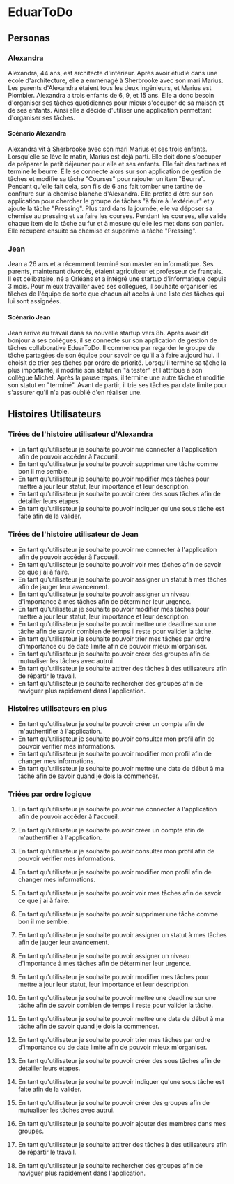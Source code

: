 # EduarToDo
 
## Personas 

### Alexandra
Alexandra, 44 ans, est architecte d'intérieur. Après avoir étudié dans une école d'architecture, elle a emménagé à Sherbrooke avec son mari Marius. Les parents d'Alexandra étaient tous les deux ingénieurs, et Marius est Plombier. Alexandra a trois enfants de 6, 9, et 15 ans. Elle a donc besoin d'organiser ses tâches quotidiennes pour mieux s'occuper de sa maison et de ses enfants. Ainsi elle a décidé d'utiliser une application permettant d'organiser ses tâches.

#### Scénario Alexandra
Alexandra vit à Sherbrooke avec son mari Marius et ses trois enfants. Lorsqu'elle se lève le matin, Marius est déjà parti. Elle doit donc s'occuper de préparer le petit déjeuner pour elle et ses enfants.
Elle fait des tartines et termine le beurre. Elle se connecte alors sur son application de gestion de tâches et modifie sa tâche "Courses" pour rajouter un item "Beurre". Pendant qu'elle fait cela, son fils de 6 ans fait tomber une tartine de confiture sur la chemise blanche d'Alexandra. Elle profite d'être sur son application pour chercher le groupe de tâches "à faire à l'extérieur" et y ajoute la tâche "Pressing".
Plus tard dans la journée, elle va déposer sa chemise au pressing et va faire les courses. Pendant les courses, elle valide chaque item de la tâche au fur et à mesure qu'elle les met dans son panier. Elle récupère ensuite sa chemise et supprime la tâche "Pressing".

### Jean
Jean a 26 ans et a récemment terminé son master en informatique. Ses parents, maintenant divorcés, étaient agriculteur et professeur de français. Il est célibataire, né a Orléans et a intégré une startup d'informatique depuis 3 mois. Pour mieux travailler avec ses collègues, il souhaite organiser les tâches de l'équipe de sorte que chacun ait accès à une liste des tâches qui lui sont assignées.

#### Scénario Jean
Jean arrive au travail dans sa nouvelle startup vers 8h. Après avoir dit bonjour à ses collègues, il se connecte sur son application de gestion de tâches collaborative EduarToDo. Il commence par regarder le groupe de tâche partagées de son équipe pour savoir ce qu'il a à faire aujourd'hui. Il choisit de trier ses tâches par ordre de priorité. Lorsqu'il termine sa tâche la plus importante, il modifie son statut en "à tester" et l'attribue à son collègue Michel.
Après la pause repas, il termine une autre tâche et modifie son statut en "terminé". 
Avant de partir, il trie ses tâches par date limite pour s'assurer qu'il n'a pas oublié d'en réaliser une.

## Histoires Utilisateurs

### Tirées de l'histoire utilisateur d'Alexandra
- En tant qu'utilisateur je souhaite pouvoir me connecter à l'application afin de pouvoir accéder à l'accueil.
- En tant qu'utilisateur je souhaite pouvoir supprimer une tâche comme bon il me semble.
- En tant qu'utilisateur je souhaite pouvoir modifier mes tâches pour mettre à jour leur statut, leur importance et leur description.
- En tant qu'utilisateur je souhaite pouvoir créer des sous tâches afin de détailler leurs étapes.
- En tant qu'utilisateur je souhaite pouvoir indiquer qu'une sous tâche est faite afin de la valider.

### Tirées de l'histoire utilisateur de Jean
- En tant qu'utilisateur je souhaite pouvoir me connecter à l'application afin de pouvoir accéder à l'accueil.
- En tant qu'utilisateur je souhaite pouvoir voir mes tâches afin de savoir ce que j'ai à faire.
- En tant qu'utilisateur je souhaite pouvoir assigner un statut à mes tâches afin de jauger leur avancement.
- En tant qu'utilisateur je souhaite pouvoir assigner un niveau d'importance à mes tâches afin de déterminer leur urgence.
- En tant qu'utilisateur je souhaite pouvoir modifier mes tâches pour mettre à jour leur statut, leur importance et leur description.
- En tant qu'utilisateur je souhaite pouvoir mettre une deadline sur une tâche afin de savoir combien de temps il reste pour valider la tâche.
- En tant qu'utilisateur je souhaite pouvoir trier mes tâches par ordre d'importance ou de date limite afin de pouvoir mieux m'organiser.
- En tant qu'utilisateur je souhaite pouvoir créer des groupes afin de mutualiser les tâches avec autrui.
- En tant qu'utilisateur je souhaite attitrer des tâches à des utilisateurs afin de répartir le travail.
- En tant qu'utilisateur je souhaite rechercher des groupes afin de naviguer plus rapidement dans l'application.

### Histoires utilisateurs en plus
- En tant qu'utilisateur je souhaite pouvoir créer un compte afin de m'authentifier à l'application.
- En tant qu'utilisateur je souhaite pouvoir consulter mon profil afin de pouvoir vérifier mes informations.
- En tant qu'utilisateur je souhaite pouvoir modifier mon profil afin de changer mes informations.
- En tant qu'utilisateur je souhaite pouvoir mettre une date de début à ma tâche afin de savoir quand je dois la commencer.
  
### Triées par ordre logique
1. En tant qu'utilisateur je souhaite pouvoir me connecter à l'application afin de pouvoir accéder à l'accueil.

2. En tant qu'utilisateur je souhaite pouvoir créer un compte afin de m'authentifier à l'application.
3. En tant qu'utilisateur je souhaite pouvoir consulter mon profil afin de pouvoir vérifier mes informations.
4. En tant qu'utilisateur je souhaite pouvoir modifier mon profil afin de changer mes informations.

5. En tant qu'utilisateur je souhaite pouvoir voir mes tâches afin de savoir ce que j'ai à faire.
6. En tant qu'utilisateur je souhaite pouvoir supprimer une tâche comme bon il me semble.
7. En tant qu'utilisateur je souhaite pouvoir assigner un statut à mes tâches afin de jauger leur avancement.
8. En tant qu'utilisateur je souhaite pouvoir assigner un niveau d'importance à mes tâches afin de déterminer leur urgence.
9. En tant qu'utilisateur je souhaite pouvoir modifier mes tâches pour mettre à jour leur statut, leur importance et leur description.
10. En tant qu'utilisateur je souhaite pouvoir mettre une deadline sur une tâche afin de savoir combien de temps il reste pour valider la tâche.
11. En tant qu'utilisateur je souhaite pouvoir mettre une date de début à ma tâche afin de savoir quand je dois la commencer.
12. En tant qu'utilisateur je souhaite pouvoir trier mes tâches par ordre d'importance ou de date limite afin de pouvoir mieux m'organiser.

13. En tant qu'utilisateur je souhaite pouvoir créer des sous tâches afin de détailler leurs étapes.
14. En tant qu'utilisateur je souhaite pouvoir indiquer qu'une sous tâche est faite afin de la valider.

15. En tant qu'utilisateur je souhaite pouvoir créer des groupes afin de mutualiser les tâches avec autrui.
16. En tant qu'utilisateur je souhaite pouvoir ajouter des membres dans mes groupes.
17. En tant qu'utilisateur je souhaite attitrer des tâches à des utilisateurs afin de répartir le travail.
18. En tant qu'utilisateur je souhaite rechercher des groupes afin de naviguer plus rapidement dans l'application.
